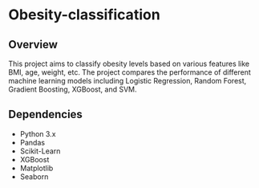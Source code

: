 # Obesity-classification

## Overview
This project aims to classify obesity levels based on various features like BMI, age, weight, etc. The project compares the performance of different machine learning models including Logistic Regression, Random Forest, Gradient Boosting, XGBoost, and SVM.

## Dependencies
- Python 3.x
- Pandas
- Scikit-Learn
- XGBoost
- Matplotlib
- Seaborn
